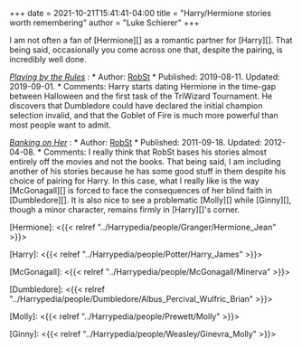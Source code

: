 +++
date = 2021-10-21T15:41:41-04:00
title = "Harry/Hermione stories worth remembering"
author = "Luke Schierer"
+++

I am not often a fan of [Hermione][] as a romantic partner for [Harry][].  That
being said, occasionally you come across one that, despite the pairing, is
incredibly well done.  

_[Playing by the Rules](https://www.fanfiction.net/s/13360968)_
:   * Author: [RobSt](https://www.fanfiction.net/u/1451358/RobSt)
    * Published: 2019-08-11. Updated: 2019-09-01.
    * Comments: Harry starts dating Hermione in the time-gap between Halloween and the first
    task of the TriWizard Tournament.  He discovers that Dumbledore could have
    declared the initial champion selection invalid, and that the Goblet of Fire
    is much more powerful than most people want to admit. 

_[Banking on Her](https://www.fanfiction.net/s/7392700/7/Banking-on-Her)_
:   * Author: [RobSt](https://www.fanfiction.net/u/1451358/RobSt)
    * Published: 2011-09-18. Updated: 2012-04-08.
    * Comments: I really think that RobSt bases his stories almost entirely off
      the movies and not the books.  That being said, I am including another of
      his stories because he has some good stuff in them despite his choice of
      pairing for Harry.  In this case, what I really like is the way
      [McGonagall][] is forced to face the consequences of her blind faith in 
      [Dumbledore][].  It is also nice to see a problematic [Molly][] while
      [Ginny][], though a minor character, remains firmly in [Harry][]'s corner.


[Hermione]: <{{< relref "../Harrypedia/people/Granger/Hermione_Jean" >}}>

[Harry]: <{{< relref "../Harrypedia/people/Potter/Harry_James" >}}>

[McGonagall]: <{{< relref "../Harrypedia/people/McGonagall/Minerva" >}}>

[Dumbledore]: <{{< relref "../Harrypedia/people/Dumbledore/Albus_Percival_Wulfric_Brian" >}}>

[Molly]: <{{< relref "../Harrypedia/people/Prewett/Molly" >}}>

[Ginny]: <{{< relref "../Harrypedia/people/Weasley/Ginevra_Molly" >}}>

